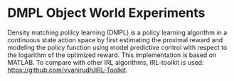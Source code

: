 # DMPL Object World Experiments
Density matching polilcy learning (DMPL) is a policy learning algorithm in a continuous state action space by first estimating the proximal reward and modeling the policy function using model predictive control with respect to the logarithm of the optimized reward.
This implementation is based on MATLAB. To compare with other IRL algorithms, IRL-toolkit is used: https://github.com/vvanirudh/IRL-Toolkit.
